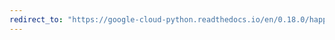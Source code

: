 ```yaml
---
redirect_to: "https://google-cloud-python.readthedocs.io/en/0.18.0/happybase-connection.html"
---
```

